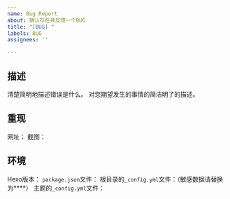 ```yaml
---
name: Bug Report
about: 确认存在并反馈一个BUG
title: "[BUG] "
labels: BUG
assignees: ''

---
```


## 描述
清楚简明地描述错误是什么。
对您期望发生的事情的简洁明了的描述。

## 重现
网址：
截图：

## 环境
Hexo版本：
`package.json`文件：
根目录的`_config.yml`文件：（敏感数据请替换为****）
主题的`_config.yml`文件：
